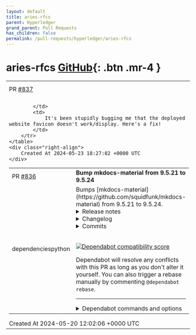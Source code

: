 ```yaml
---
layout: default
title: aries-rfcs
parent: Hyperledger
grand_parent: Pull Requests
has_children: false
permalink: /pull-requests/hyperledger/aries-rfcs
---
```


# aries-rfcs <span class="fs-3 right-align">[GitHub](https://github.com/hyperledger/aries-rfcs){: .btn .mr-4 }</span>


<div>
    <table>
        <tr>
            <td>
                PR <a href="https://github.com/hyperledger/aries-rfcs/pull/837" class=".btn">#837</a>
            </td>
            <td>
                <b>
                    fix: favicon
                </b>
            </td>
        </tr>
        <tr>
            <td>
                
            </td>
            <td>
                It's been stupidly bugging me that the deployed website favicon doesn't work/display. Here's a fix! 
            </td>
        </tr>
    </table>
    <div class="right-align">
        Created At 2024-05-23 18:27:02 +0000 UTC
    </div>
</div>

<div>
    <table>
        <tr>
            <td>
                PR <a href="https://github.com/hyperledger/aries-rfcs/pull/836" class=".btn">#836</a>
            </td>
            <td>
                <b>
                    Bump mkdocs-material from 9.5.21 to 9.5.24
                </b>
            </td>
        </tr>
        <tr>
            <td>
                <span class="chip">dependencies</span><span class="chip">python</span>
            </td>
            <td>
                Bumps [mkdocs-material](https://github.com/squidfunk/mkdocs-material) from 9.5.21 to 9.5.24.
<details>
<summary>Release notes</summary>
<p><em>Sourced from <a href="https://github.com/squidfunk/mkdocs-material/releases">mkdocs-material's releases</a>.</em></p>
<blockquote>
<h2>mkdocs-material-9.5.24</h2>
<ul>
<li>Fixed <a href="https://redirect.github.com/squidfunk/mkdocs-material/issues/7187">#7187</a>: Version selector title rendering issue</li>
</ul>
<h2>mkdocs-material-9.5.23</h2>
<ul>
<li>Fixed <a href="https://redirect.github.com/squidfunk/mkdocs-material/issues/7183">#7183</a>: Edge case in anchor navigation when using instant navigation</li>
<li>Fixed <a href="https://redirect.github.com/squidfunk/mkdocs-material/issues/6436">#6436</a>: Version selector not showing version alias</li>
</ul>
<h2>mkdocs-material-9.5.22</h2>
<ul>
<li>Fixed <a href="https://redirect.github.com/squidfunk/mkdocs-material/issues/7170">#7170</a>: Copy button adds empty lines for line spans (9.5.18 regression)</li>
<li>Fixed <a href="https://redirect.github.com/squidfunk/mkdocs-material/issues/7160">#7160</a>: Version switching doesn't stay on page (9.5.5 regression)</li>
<li>Fixed <a href="https://redirect.github.com/squidfunk/mkdocs-material/issues/5619">#5619</a>: Links in Mermaid.js diagrams not discernible</li>
</ul>
</blockquote>
</details>
<details>
<summary>Changelog</summary>
<p><em>Sourced from <a href="https://github.com/squidfunk/mkdocs-material/blob/master/CHANGELOG">mkdocs-material's changelog</a>.</em></p>
<blockquote>
<p>mkdocs-material-9.5.24+insiders-4.53.9 (2024-05-20)</p>
<ul>
<li>Fixed <a href="https://redirect.github.com/squidfunk/mkdocs-material/issues/7191">#7191</a>: Tags listings not rendering when toc_depth is changed</li>
</ul>
<p>mkdocs-material-9.5.24 (2024-05-20)</p>
<ul>
<li>Fixed <a href="https://redirect.github.com/squidfunk/mkdocs-material/issues/7187">#7187</a>: Version selector title rendering issue</li>
</ul>
<p>mkdocs-material-9.5.23 (2024-05-15)</p>
<ul>
<li>Fixed <a href="https://redirect.github.com/squidfunk/mkdocs-material/issues/7183">#7183</a>: Edge case in anchor navigation when using instant navigation</li>
<li>Fixed <a href="https://redirect.github.com/squidfunk/mkdocs-material/issues/6436">#6436</a>: Version selector not showing version alias</li>
</ul>
<p>mkdocs-material-9.5.22 (2024-05-12)</p>
<ul>
<li>Fixed <a href="https://redirect.github.com/squidfunk/mkdocs-material/issues/7170">#7170</a>: Copy button adds empty lines for line spans (9.5.18 regression)</li>
<li>Fixed <a href="https://redirect.github.com/squidfunk/mkdocs-material/issues/7160">#7160</a>: Version switching doesn't stay on page (9.5.5 regression)</li>
<li>Fixed <a href="https://redirect.github.com/squidfunk/mkdocs-material/issues/5619">#5619</a>: Links in Mermaid.js diagrams not discernible</li>
</ul>
<p>mkdocs-material-9.5.21 (2024-05-03)</p>
<ul>
<li>Fixed <a href="https://redirect.github.com/squidfunk/mkdocs-material/issues/7133">#7133</a>: Ensure latest version of Mermaid.js is used</li>
<li>Fixed <a href="https://redirect.github.com/squidfunk/mkdocs-material/issues/7125">#7125</a>: Added warning for dotfiles in info plugin</li>
</ul>
<p>mkdocs-material-9.5.20 (2024-04-29)</p>
<ul>
<li>Fixed deprecation warning in privacy plugin (9.5.19 regression)</li>
<li>Fixed <a href="https://redirect.github.com/squidfunk/mkdocs-material/issues/7119">#7119</a>: Tags plugin emits deprecation warning (9.5.19 regression)</li>
<li>Fixed <a href="https://redirect.github.com/squidfunk/mkdocs-material/issues/7118">#7118</a>: Social plugin crashes if fonts are disabled (9.5.19 regression)</li>
<li>Fixed <a href="https://redirect.github.com/squidfunk/mkdocs-material/issues/7085">#7085</a>: Social plugin crashes on Windows when downloading fonts</li>
</ul>
<p>mkdocs-material-9.5.19+insiders-4.53.8 (2024-04-26)</p>
<ul>
<li>Fixed <a href="https://redirect.github.com/squidfunk/mkdocs-material/issues/7052">#7052</a>: Preview extension automatically including all pages</li>
<li>Fixed <a href="https://redirect.github.com/squidfunk/mkdocs-material/issues/7051">#7051</a>: Instant previews mounting on footnote references</li>
<li>Fixed <a href="https://redirect.github.com/squidfunk/mkdocs-material/issues/5165">#5165</a>: Improved tooltips not mounting in sidebar for typeset plugin</li>
</ul>
<p>mkdocs-material-9.5.19+insiders-4.53.7 (2024-04-25)</p>
<ul>
<li>Fixed <a href="https://redirect.github.com/squidfunk/mkdocs-material/issues/7060">#7060</a>: Incorrect resolution of translation when using static-i18n</li>
</ul>
<p>mkdocs-material-9.5.19 (2024-04-25)</p>
<ul>
<li>Updated MkDocs to 1.6 and limited version to &lt; 2</li>
<li>Updated Docker image to latest Alpine Linux</li>
<li>Removed setup.py, now that GitHub fully understands pyproject.toml</li>
<li>Improved interop of social plugin with third-party MkDocs themes</li>
<li>Fixed <a href="https://redirect.github.com/squidfunk/mkdocs-material/issues/7099">#7099</a>: Blog reading time not rendered correctly for Japanese</li>
<li>Fixed <a href="https://redirect.github.com/squidfunk/mkdocs-material/issues/7097">#7097</a>: Improved resilience of tags plugin when no tags are given</li>
<li>Fixed <a href="https://redirect.github.com/squidfunk/mkdocs-material/issues/7090">#7090</a>: Active tab indicator in nested content tabs rendering bug</li>
</ul>
<!-- raw HTML omitted -->
</blockquote>
<p>... (truncated)</p>
</details>
<details>
<summary>Commits</summary>
<ul>
<li><a href="https://github.com/squidfunk/mkdocs-material/commit/a5cc0691df2d65285505ff4b932d6a3aa2522ca4"><code>a5cc069</code></a> Prepare 9.5.24 release</li>
<li><a href="https://github.com/squidfunk/mkdocs-material/commit/72caddf8e3269605e86ad84a30694021fec8dc43"><code>72caddf</code></a> Updated dependencies</li>
<li><a href="https://github.com/squidfunk/mkdocs-material/commit/407335d20b09cdb68c9efd1777c0e2efdb46e85b"><code>407335d</code></a> Fixed title rendering in version selector</li>
<li><a href="https://github.com/squidfunk/mkdocs-material/commit/f494840bd5199a9a758e996bf94cd1bcbc85570d"><code>f494840</code></a> Documented for scope setting</li>
<li><a href="https://github.com/squidfunk/mkdocs-material/commit/bb6c698c20134e2954e1b64bfbfb3d331e8db1df"><code>bb6c698</code></a> Prepare 9.5.23 release</li>
<li><a href="https://github.com/squidfunk/mkdocs-material/commit/3a27c8017efcea517002207c952486e56d55b492"><code>3a27c80</code></a> Documentation</li>
<li><a href="https://github.com/squidfunk/mkdocs-material/commit/cc398ddc33843d7e0de3d773cea7eb45defd994c"><code>cc398dd</code></a> Added support for displaying version aliases</li>
<li><a href="https://github.com/squidfunk/mkdocs-material/commit/485fa76fbc086f9b99f2291fbc0c6052c5a32d79"><code>485fa76</code></a> Fixed edge case with anchor links when using instant navigation</li>
<li><a href="https://github.com/squidfunk/mkdocs-material/commit/d68db5855332bf665fe2eef481d60595ba43729f"><code>d68db58</code></a> Updated Cairo and pngquant installation instructions for Windows (<a href="https://redirect.github.com/squidfunk/mkdocs-material/issues/7163">#7163</a>)</li>
<li><a href="https://github.com/squidfunk/mkdocs-material/commit/58729581270a7d9ed056c1e7e89f3f5f48829929"><code>5872958</code></a> Documentation (<a href="https://redirect.github.com/squidfunk/mkdocs-material/issues/7178">#7178</a>)</li>
<li>Additional commits viewable in <a href="https://github.com/squidfunk/mkdocs-material/compare/9.5.21...9.5.24">compare view</a></li>
</ul>
</details>
<br />


[![Dependabot compatibility score](https://dependabot-badges.githubapp.com/badges/compatibility_score?dependency-name=mkdocs-material&package-manager=pip&previous-version=9.5.21&new-version=9.5.24)](https://docs.github.com/en/github/managing-security-vulnerabilities/about-dependabot-security-updates#about-compatibility-scores)

Dependabot will resolve any conflicts with this PR as long as you don't alter it yourself. You can also trigger a rebase manually by commenting `@dependabot rebase`.

[//]: # (dependabot-automerge-start)
[//]: # (dependabot-automerge-end)

---

<details>
<summary>Dependabot commands and options</summary>
<br />

You can trigger Dependabot actions by commenting on this PR:
- `@dependabot rebase` will rebase this PR
- `@dependabot recreate` will recreate this PR, overwriting any edits that have been made to it
- `@dependabot merge` will merge this PR after your CI passes on it
- `@dependabot squash and merge` will squash and merge this PR after your CI passes on it
- `@dependabot cancel merge` will cancel a previously requested merge and block automerging
- `@dependabot reopen` will reopen this PR if it is closed
- `@dependabot close` will close this PR and stop Dependabot recreating it. You can achieve the same result by closing it manually
- `@dependabot show <dependency name> ignore conditions` will show all of the ignore conditions of the specified dependency
- `@dependabot ignore this major version` will close this PR and stop Dependabot creating any more for this major version (unless you reopen the PR or upgrade to it yourself)
- `@dependabot ignore this minor version` will close this PR and stop Dependabot creating any more for this minor version (unless you reopen the PR or upgrade to it yourself)
- `@dependabot ignore this dependency` will close this PR and stop Dependabot creating any more for this dependency (unless you reopen the PR or upgrade to it yourself)


</details>
            </td>
        </tr>
    </table>
    <div class="right-align">
        Created At 2024-05-20 12:02:06 +0000 UTC
    </div>
</div>

